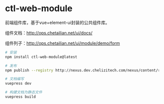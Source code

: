 # ctl-web-module

前端组件库，基于vue+element-ui封装的公共组件库。

组件文档：http://ops.chetailian.net/ui/docs/

组件列子：http://ops.chetailian.net/ui/module/demo/form

``` bash
# 安装
npm install ctl-web-module@latest

# 发布
npm publish --registry http://nexus.dev.chelizitech.com/nexus/content/repositories/npm/

# 文档编写
vuepress dev

# 构建文档为静态文件
vuepress build
```
